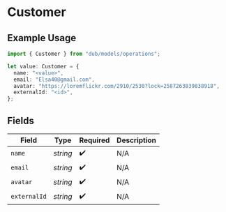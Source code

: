 # Customer

## Example Usage

```typescript
import { Customer } from "dub/models/operations";

let value: Customer = {
  name: "<value>",
  email: "Elsa40@gmail.com",
  avatar: "https://loremflickr.com/2910/2530?lock=2587263839838918",
  externalId: "<id>",
};
```

## Fields

| Field              | Type               | Required           | Description        |
| ------------------ | ------------------ | ------------------ | ------------------ |
| `name`             | *string*           | :heavy_check_mark: | N/A                |
| `email`            | *string*           | :heavy_check_mark: | N/A                |
| `avatar`           | *string*           | :heavy_check_mark: | N/A                |
| `externalId`       | *string*           | :heavy_check_mark: | N/A                |